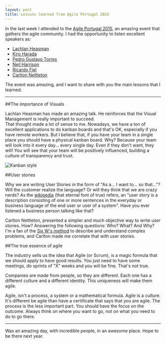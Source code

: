 ```yaml
---
layout: post
title: Lessons learned from Agile Portugal 2015
---
```


In the last week I attended to the [Agile Portugal 2015](http://2015.agilept.org/), an amazing event that gathers the agile community.
I had the opportunity to listen excellent speakers as:

- [Lachlan Heasman](https://au.linkedin.com/pub/lachlan-heasman/1/920/777)
- [Kiro Harada](https://twitter.com/haradakiro)
- [Pedro Gustavo Torres](https://twitter.com/_pedro_torres)
- [Neil Harrison](https://www.uvu.edu/profpages/profiles/show/user_id/1923)
- [Ricardo Fiel](https://twitter.com/theplastictoy)
- [Carlton Nettleton](https://twitter.com/carlton858)
	

The event was amazing, and I want to share with you the main lessons that I learned. 

<!--excerpt-->

------

##The importance of Visuals

Lachlan Heasman has made an amazing talk. He reinforces that the Visual Management is really important to succeed.  
That thought made a lot of sense to me. Nowadays, we have a ton of excellent applications to do kanban boards and that's OK, especially if you have remote workers. But I believe that, if you have your team in a single place you should have a physical kanban board.
Why? Because your team will look into it every day... every single day. Even if they don't want, they will! You will see that your team will be positively influenced, building a culture of transparency and trust.

![Kanban style](/images/lessons-learned-from-agilept-2015-kanban-style.jpg)

##User stories

Why we are writing User Stories in the form of "As a... I want to... so that..."? Will the customer realize the language? Or will they think that we are crazy nerds?
As the [wikipedia](http://en.wikipedia.org/wiki/User_story) (that eternal font of true) refers, an "user story is a description consisting of one or more sentences in the everyday or business language of the end user or user of a system".
Have you ever listened a business person talking like that?

Carlton Nettleton, presented a simpler and much objective way to write user stories. How? Answering the following questions: Who? What? And Why?
I'm a fan of the [Six W's method](http://en.wikipedia.org/wiki/Five_Ws) to describe and understand complex problems, and Carlton made me correlate that with user stories.

 

##The true essence of agile

The industry sells us the idea that Agile (or Scrum), is a magic formula that we should apply to have good results. You just need to have some meetings, do sprints of "X" weeks and you will be fine. 
That's not true.

Companies are made from people, so they are different. Each one has a different culture and a different identity. This uniqueness will make them agile.

Agile, isn't a process, a system or a mathematical formula. Agile is a culture. 
It's different be agile than have a certificate that says that you are agile.
The process is the less important part. You should have the focus on the outcome. 
Always think on where you want to go, not on what you need to do to go there.



------


Was an amazing day, with incredible people, in an awesome place. 
Hope to be there next year.